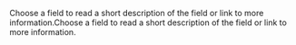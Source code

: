 <span data-ttu-id="26f13-101">Choose a field to read a short description of the field or link to more information.</span><span class="sxs-lookup"><span data-stu-id="26f13-101">Choose a field to read a short description of the field or link to more information.</span></span>
